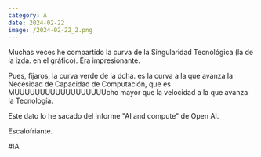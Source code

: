 ```yaml
--- 
category: A 
date: 2024-02-22 
image: /2024-02-22_2.png 
--- 
```


Muchas veces he compartido la curva de la Singularidad Tecnológica (la de la izda. en el gráfico). Era impresionante. 

Pues, fijaros, la curva verde de la dcha. es la curva a la que avanza la Necesidad de Capacidad de Computación, que es MUUUUUUUUUUUUUUUUUUcho mayor que la velocidad a la que avanza la Tecnología. 

Este dato lo he sacado del informe "AI and compute" de Open AI.

Escalofriante.

#IA
